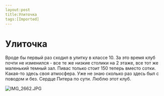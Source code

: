 ```yaml
---
layout:post
title:Улиточка
tags:[Imported]
---
```

# Улиточка

Вроде бы первый раз сходил в улитку в классе 10\. За это время клуб почти не изменился - все те же низкие столики на 2 этаже, все тот же маленький темный зал. Пивас только стоит 150 теперь вместо сотки. Какая-то здесь своя атмосфера. Уже не знаю сколько раз здесь был с поводом и без. Сердце Питера по сути. Люблю этот клуб.

![IMG_2662.JPG](https://vlaim.s3.amazonaws.com/uploads/2014/12/IMG_2662.jpg)